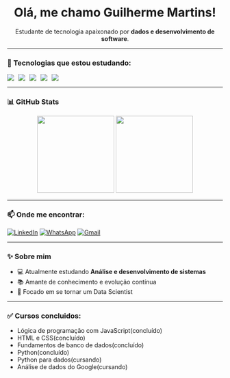 <h1 align="center">Olá, me chamo Guilherme Martins!</h1>

<p align="center">
  Estudante de tecnologia apaixonado por <strong>dados e desenvolvimento de software</strong>.

---

### 🚀 Tecnologias que estou estudando:
<div style="display: flex; flex-wrap: wrap; gap: 10px;">
  <img src="https://img.shields.io/badge/HTML5-E34F26?style=for-the-badge&logo=html5&logoColor=white"/>
  <img src="https://img.shields.io/badge/CSS3-1572B6?style=for-the-badge&logo=css3&logoColor=white"/>
  <img src="https://img.shields.io/badge/JavaScript-F7DF1E?style=for-the-badge&logo=javascript&logoColor=black"/>
  <img src="https://img.shields.io/badge/Python-3776AB?style=for-the-badge&logo=python&logoColor=white"/>
  <img src="https://img.shields.io/badge/MySQL-00758F?style=for-the-badge&logo=mysql&logoColor=white"/>
</div>

---

### 📊 GitHub Stats

<div align="center">
  <img height="180em" src="https://github-readme-stats.vercel.app/api?username=Guilhermems081&show_icons=true&theme=radical" />
  <img height="180em" src="https://github-readme-stats.vercel.app/api/top-langs/?username=Guilhermems081&layout=compact&theme=radical" />
</div>

---

### 📫 Onde me encontrar:
[![LinkedIn](https://img.shields.io/badge/LinkedIn-0077B5?style=for-the-badge&logo=linkedin&logoColor=white)](https://www.linkedin.com/in/guilherme-martins-dev)
[![WhatsApp](https://img.shields.io/badge/WhatsApp-25D366?style=for-the-badge&logo=whatsapp&logoColor=white)](https://wa.me/81983141698)
[![Gmail](https://img.shields.io/badge/Gmail-333333?style=for-the-badge&logo=gmail&logoColor=red)](mailto:guilhermems45111@gmail.com)

---

### ✨ Sobre mim
- 💻 Atualmente estudando **Análise e desenvolvimento de sistemas**
- 📚 Amante de conhecimento e evolução contínua
- 🎯 Focado em se tornar um Data Scientist

---

### ✅ Cursos concluidos:
- Lógica de programação com JavaScript(concluído)
- HTML e CSS(concluído)
- Fundamentos de banco de dados(concluído)
- Python(concluído)
- Python para dados(cursando)
- Análise de dados do Google(cursando)
